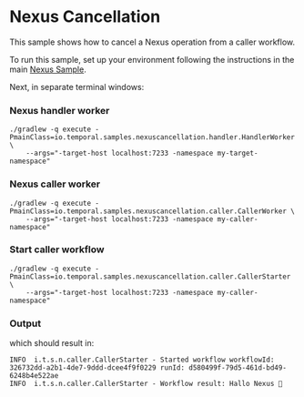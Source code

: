# Nexus Cancellation

This sample shows how to cancel a Nexus operation from a caller workflow.

To run this sample, set up your environment following the instructions in the main [Nexus Sample](../nexus/README.md).

Next, in separate terminal windows:

### Nexus handler worker

```
./gradlew -q execute -PmainClass=io.temporal.samples.nexuscancellation.handler.HandlerWorker \
    --args="-target-host localhost:7233 -namespace my-target-namespace"
```

### Nexus caller worker

```
./gradlew -q execute -PmainClass=io.temporal.samples.nexuscancellation.caller.CallerWorker \
    --args="-target-host localhost:7233 -namespace my-caller-namespace"
```

### Start caller workflow

```
./gradlew -q execute -PmainClass=io.temporal.samples.nexuscancellation.caller.CallerStarter \
    --args="-target-host localhost:7233 -namespace my-caller-namespace"
```

### Output

which should result in:
```
INFO  i.t.s.n.caller.CallerStarter - Started workflow workflowId: 326732dd-a2b1-4de7-9ddd-dcee4f9f0229 runId: d580499f-79d5-461d-bd49-6248b4e522ae 
INFO  i.t.s.n.caller.CallerStarter - Workflow result: Hallo Nexus 👋 
```

